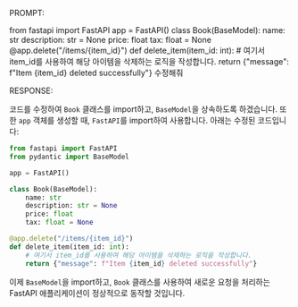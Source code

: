 PROMPT:

from fastapi import FastAPI app = FastAPI() class Book(BaseModel): name: str description: str = None price: float tax: float = None @app.delete("/items/{item\_id}") def delete\_item(item\_id: int): # 여기서 item\_id를 사용하여 해당 아이템을 삭제하는 로직을 작성합니다. return {"message": f"Item {item\_id} deleted successfully"} 수정해줘

RESPONSE:

코드를 수정하여 `Book` 클래스를 import하고, `BaseModel`을 상속하도록 하겠습니다. 또한 `app` 객체를 생성할 때, `FastAPI`를 import하여 사용합니다. 아래는 수정된 코드입니다:

```python
from fastapi import FastAPI
from pydantic import BaseModel

app = FastAPI()

class Book(BaseModel):
    name: str
    description: str = None
    price: float
    tax: float = None

@app.delete("/items/{item_id}")
def delete_item(item_id: int):
    # 여기서 item_id를 사용하여 해당 아이템을 삭제하는 로직을 작성합니다.
    return {"message": f"Item {item_id} deleted successfully"}
```

이제 `BaseModel`을 import하고, `Book` 클래스를 사용하여 새로운 요청을 처리하는 FastAPI 애플리케이션이 정상적으로 동작할 것입니다.